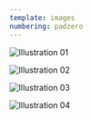 ```yaml
---
template: images
numbering: padzero
---
```


![Illustration 01](../../_Images/v07/Illust01.jpg#.insert)

![Illustration 02](../../_Images/v07/Illust02.jpg#.insert)

![Illustration 03](../../_Images/v07/Illust03.jpg#.insert)

![Illustration 04](../../_Images/v07/Illust04.png#.insert)
